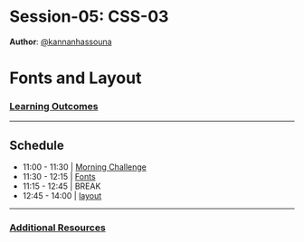 # Session-05: CSS-03

**Author**: [@kannanhassouna](https://github.com/kannanhassouna)

# Fonts and Layout 

### [Learning Outcomes](./learning-outcomes.md)

---

## Schedule
- 11:00 - 11:30 | [Morning Challenge](./morning-challenge.md)
- 11:30 - 12:15 | [Fonts](./fonts.md)
- 11:15 - 12:45 | BREAK
- 12:45 - 14:00 | [layout](./layout.md)

--- 

### [Additional Resources](./resources.md)

